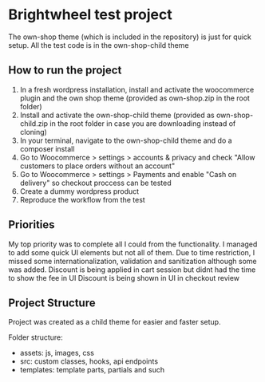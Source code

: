# Brightwheel test project

The own-shop theme (which is included in the repository) is just for quick setup. All the test code is in the own-shop-child theme

## How to run the project
1. In a fresh wordpress installation, install and activate the woocommerce plugin and the own shop theme (provided as own-shop.zip in the root folder)
2. Install and activate the own-shop-child theme (provided as own-shop-child.zip in the root folder in case you are downloading instead of cloning)
3. In your terminal, navigate to the own-shop-child theme and do a composer install
4. Go to Woocommerce > settings > accounts & privacy and check "Allow customers to place orders without an account"
5. Go to Woocommerce > settings > Payments and enable "Cash on delivery" so checkout proccess can be tested
5. Create a dummy wordpress product
6. Reproduce the workflow from the test

## Priorities

My top priority was to complete all I could from the functionality. I managed to add some quick UI elements but not all of them. 
Due to time restriction, I missed some internationalization, validation and sanitization although some was added.
Discount is being applied in cart session but didnt had the time to show the fee in UI
Discount is being shown in UI in checkout review

## Project Structure

Project was created as a child theme for easier and faster setup.

Folder structure:
* assets: js, images, css
* src: custom classes, hooks, api endpoints
* templates: template parts, partials and such
